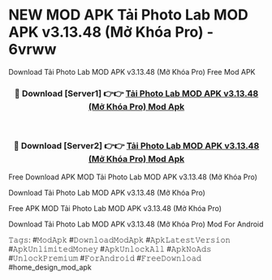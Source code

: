 # NEW MOD APK Tải Photo Lab MOD APK v3.13.48 (Mở Khóa Pro) - 6vrww
Download Tải Photo Lab MOD APK v3.13.48 (Mở Khóa Pro) Free Mod APK

<div align="center">
<h3>🔴 Download [Server1] 👉👉 <a href="https://apk-comot.site?title=Tải_Photo_Lab_MOD_APK_v3.13.48_(Mở_Khóa_Pro)">Tải Photo Lab MOD APK v3.13.48 (Mở Khóa Pro) Mod Apk</a></h3><br>

<h3>🔴 Download [Server2] 👉👉 <a href="https://apk-comot.site?title=Tải_Photo_Lab_MOD_APK_v3.13.48_(Mở_Khóa_Pro)">Tải Photo Lab MOD APK v3.13.48 (Mở Khóa Pro) Mod Apk</a></h3>
</div>


Free Download APK MOD Tải Photo Lab MOD APK v3.13.48 (Mở Khóa Pro)

Download Tải Photo Lab MOD APK v3.13.48 (Mở Khóa Pro) 

Free APK MOD Tải Photo Lab MOD APK v3.13.48 (Mở Khóa Pro) 

Download Tải Photo Lab MOD APK v3.13.48 (Mở Khóa Pro) Mod For Android

𝚃𝚊𝚐𝚜: #𝙼𝚘𝚍𝙰𝚙𝚔 #𝙳𝚘𝚠𝚗𝚕𝚘𝚊𝚍𝙼𝚘𝚍𝙰𝚙𝚔 #𝙰𝚙𝚔𝙻𝚊𝚝𝚎𝚜𝚝𝚅𝚎𝚛𝚜𝚒𝚘𝚗 #𝙰𝚙𝚔𝚄𝚗𝚕𝚒𝚖𝚒𝚝𝚎𝚍𝙼𝚘𝚗𝚎𝚢 #𝙰𝚙𝚔𝚄𝚗𝚕𝚘𝚌𝚔𝙰𝚕𝚕 #𝙰𝚙𝚔𝙽𝚘𝙰𝚍𝚜 #𝚄𝚗𝚕𝚘𝚌𝚔𝙿𝚛𝚎𝚖𝚒𝚞𝚖 #𝙵𝚘𝚛𝙰𝚗𝚍𝚛𝚘𝚒𝚍 #𝙵𝚛𝚎𝚎𝙳𝚘𝚠𝚗𝚕𝚘𝚊𝚍 #home_design_mod_apk
